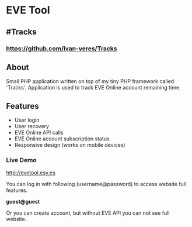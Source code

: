 # EVE Tool

## #Tracks
### https://github.com/ivan-veres/Tracks

## About

Small PHP application written on top of my tiny PHP framework
called 'Tracks'. Application is used to track EVE Online
account remaining time.

## Features

- User login
- User recovery
- EVE Online API calls
- EVE Online account subscription status
- Responsive design (works on mobile devices)

### Live Demo

http://evetool.esy.es

You can log in with following (username@password) to access
website full features.

**guest@guest**

Or you can create account, but
without EVE API you can not see full website.
